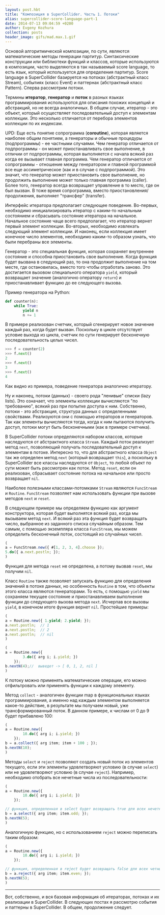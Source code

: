 ```yaml
---
layout: post.hbt
title: "Композиция в SuperCollider. Часть 1. Потоки"
alias: supercollider-score-language-part-1
date: 2014-07-13 09:04:59 +0200
author: Evgeny Kozhura
collection: posts
header_image: gifs/mad.max.1.gif
---
```

Основой алгоритмической композиции, по сути, являются математические методы генерации партитур. Синтаксические конструкции или библиотеки функций и классов, которые используются в композиции, часто выделяются в так называемый score language, то есть язык, который используется для определения партитур. Score language в SuperCollider базируется на потоках (абстрактный класс Stream), событиях (класс Event) и паттернах (абстрактный класс Pattern). Сперва рассмотрим потоки.

Термины **итератор**, **генератор** и **поток** в разных языках программирования используются для описания похожих концепций и абстракций, но не всегда аналогичных. В общем случае, итератор - это объект, который осуществляет последовательный доступ к элементам коллекции. Это несколько отличается от перебора элементов коллекции по их индексам.

UPD: Еще есть понятие сопрограмма (**coroutine**), которая является наиболее общим понятием, а генераторы и обычные процедуры (подпрограммы) - ее частными случаями. Чем генератор отличается от подпрограммы - он может приостанавливать свое выполнение, в отличии от подпрограммы, которая выполняется с начала всякий раз когда ее вызывает главная программа. Чем генератор отличается от сопрограммы - отношение между генератором и главной программой все еще ассиметрическое (как и в случае с подпрограммой). Это значит, что генератор может приостановить свое выполнение, но продолжить выполнение может только главная программа (caller). Более того, генератор всегда возвращает управление в то место, где он был вызван. В тоже время сопрограмма, вместо приостановления/продолжения, выполняет "трансфер" (transfer).

Интерфейс итератора предполагает следующее поведение. Во-первых, необходимо инициализировать итератор с каким-то начальным состоянием и сбрасывать состояние итератора на начальное. Начальное состояние чаще всего предполагает, что итератор вернет первый элемент коллекции. Во-вторых, необходимо извлекать следующий элемент коллекции. И наконец, если коллекция имеет конечное число элементов, необходимо каким-то образом узнать, что были перебраны все элементы.

Генератор - это специальная функция, которая сохраняет внутреннее состояние и способна приостановить свое выполнение. Когда функция будет вызвана в следующий раз, то она продолжит выполнение на том месте, где остановилась, вместо того чтобы отработать заново. Это достигается вызовом специального оператора `yield`, который возвращает значение (аналогично оператору `return`) и приостанавливает функцию до ее следующего вызова.

Пример генератора на Python:

```python
def counter(n):
    while True:
        yield n
        n += 1
```

В примере реализован счетчик, который сгенерирует новое значение каждый раз, когда будет вызван. Поскольку в цикле отсутствует условие выхода из цикла, счетчик по сути генерирует бесконечную последовательность целых чисел.

```python
>>> f = counter(2)
>>> f.next()
2
>>> f.next()
3
>>> f.next()
4
```

Как видно из примера, поведение генератора аналогично итератору.

Ну и наконец, потоки (данных) - своего рода "ленивые" списки (lazy lists). Это означает, что элементы коллекции вычисляются "по требованию", всякий раз при попытке доступа к ним. Собственно, потоки - это абстракция, структура данных с определенными свойствами. Реализуются они с помощью итераторов и генераторов. Так как элементы вычисляются тогда, когда к ним пытаются получить доступ, потоки могут быть бесконечными (как в примере счетчика).

В SuperCollider потоки определяются набором классов, которые наследуются от абстрактного класса `Stream`. Каждый поток реализует метод `next`, позволяющий получать последовательный доступ к элементам в потоке. Интересно то, что для абстрактного класса `Object` так же определен метод `next` (который возвращает `this`), а поскольку в SuperCollider все классы наследуются от `Object`, то любой объект по сути может быть рассмотрен как поток. Метод `reset`, если он реализован, сбрасывает состояние потока на начальное или просто возвращает `nil`.

Наиболее полезными классами-потомками `Stream` являются `FuncStream` и `Routine`. `FuncStream` позволяет нам использовать функции при вызове методов `next` и `reset`.

В следующем примере мы определяем функцию как аргумент конструктора, которая будет выполнятся всякий раз, когда мы вызываем метод `next`. И всякий раз эта функция будет возвращать число, выбранное из заданного списка случайным образом. Тем самым, с помощью экземпляра класса `FuncStream`, мы можем определить бесконечный поток, состоящий из случайных чисел.

```javascript
(
a = FuncStream.new({ #[1, 2, 3, 4].choose });
5.do({ a.next.postln; });
)
```

Функция для метода `reset` не определена, а потому вызвав `reset`, мы получим `nil`.

Класс `Routine` также позволяет запускать функцию для определения значений в потоке данных, но особенность `Routine` в том, что объекты этого класса являются генераторами. То есть, с помощью `yield` мы сохраняем текущее состояние и приостанавливаем выполнение функции до следующего вызова метода `next`. Исчерпав все вызовы `yield`, в конечном итоге функция вернет `nil`. Простейшие примеры:

```javascript
(
a = Routine.new({ 1.yield; 2.yield; });
a.next.postln;  // 1
a.next.postln;  // 2
a.next.postln;  // nil
)
```

```javascript
(
a = Routine.new({
        3.do({ arg i; i.yield; })
    });
b.nextN(4);//  выведет -> [ 0, 1, 2, nil ]
)
```

К потоку можно применять математические операции, его можно отфильтровать или применять функции к каждому элементу.

Метод `collect` - аналогичен функции map в функциональных языках программирования, а именно над каждым элементом выполняется какое-то действие, в результате мы получаем новый, уже трансформированный поток. В данном примере, к числам от 0 до 9 будет прибавлено 100:

```javascript
(
a = Routine.new({
        10.do({ arg i; i.yield; })
    });
b = a.collect({ arg item; item + 100 ; });
b.nextN(10);
)
```

Методы `select` и `reject` позволяют создать новый поток из элементов текущего, если эти элементы удовлетворяют условию (в случае `select`) или не удовлетворяют условию (в случае `reject`). Например, необходимо отобрать все нечетные числа из последовательности:

```javascript
(
a = Routine.new({
        10.do({ arg i; i.yield; })
    });

// функция, определенная в select будет возвращать true для всех нечетных чисел
b = a.select({ arg item; item.odd; });
b.nextN(5);
)
```

Аналогичную функцию, но с использованием `reject` можно переписать таким образом:

```javascript
(
a = Routine.new({
        10.do({ arg i; i.yield; })
    });

// функция, определенная в reject будет возвращать false для всех четных чисел
b = a.reject({ arg item; item.even; });
b.nextN(5);
)
```

---
Вот, собственно, и вся базовая информация об итераторах, потоках и их реализации в SuperCollider. В следующих постах я рассмотрю события и паттерны в SuperCollider. В общем, продолжение следует.